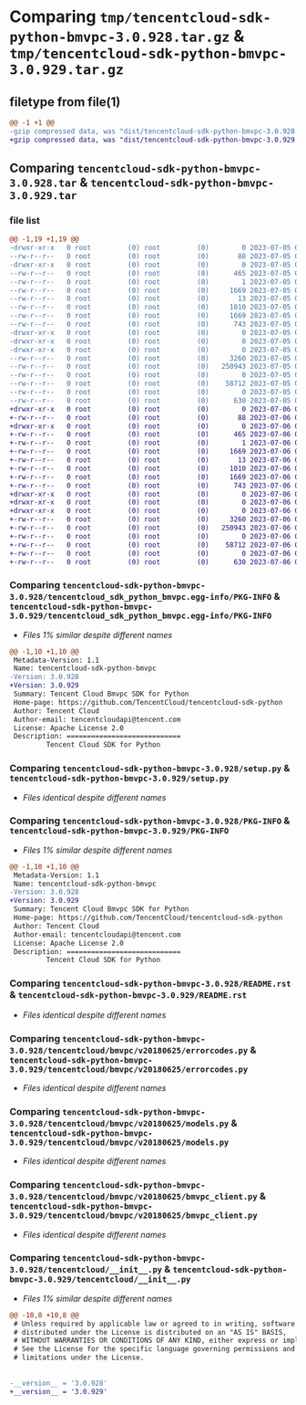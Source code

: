 # Comparing `tmp/tencentcloud-sdk-python-bmvpc-3.0.928.tar.gz` & `tmp/tencentcloud-sdk-python-bmvpc-3.0.929.tar.gz`

## filetype from file(1)

```diff
@@ -1 +1 @@
-gzip compressed data, was "dist/tencentcloud-sdk-python-bmvpc-3.0.928.tar", last modified: Wed Jul  5 00:19:51 2023, max compression
+gzip compressed data, was "dist/tencentcloud-sdk-python-bmvpc-3.0.929.tar", last modified: Thu Jul  6 00:19:05 2023, max compression
```

## Comparing `tencentcloud-sdk-python-bmvpc-3.0.928.tar` & `tencentcloud-sdk-python-bmvpc-3.0.929.tar`

### file list

```diff
@@ -1,19 +1,19 @@
-drwxr-xr-x   0 root         (0) root         (0)        0 2023-07-05 00:19:51.000000 tencentcloud-sdk-python-bmvpc-3.0.928/
--rw-r--r--   0 root         (0) root         (0)       88 2023-07-05 00:19:51.000000 tencentcloud-sdk-python-bmvpc-3.0.928/setup.cfg
-drwxr-xr-x   0 root         (0) root         (0)        0 2023-07-05 00:19:51.000000 tencentcloud-sdk-python-bmvpc-3.0.928/tencentcloud_sdk_python_bmvpc.egg-info/
--rw-r--r--   0 root         (0) root         (0)      465 2023-07-05 00:19:51.000000 tencentcloud-sdk-python-bmvpc-3.0.928/tencentcloud_sdk_python_bmvpc.egg-info/SOURCES.txt
--rw-r--r--   0 root         (0) root         (0)        1 2023-07-05 00:19:51.000000 tencentcloud-sdk-python-bmvpc-3.0.928/tencentcloud_sdk_python_bmvpc.egg-info/dependency_links.txt
--rw-r--r--   0 root         (0) root         (0)     1669 2023-07-05 00:19:51.000000 tencentcloud-sdk-python-bmvpc-3.0.928/tencentcloud_sdk_python_bmvpc.egg-info/PKG-INFO
--rw-r--r--   0 root         (0) root         (0)       13 2023-07-05 00:19:51.000000 tencentcloud-sdk-python-bmvpc-3.0.928/tencentcloud_sdk_python_bmvpc.egg-info/top_level.txt
--rw-r--r--   0 root         (0) root         (0)     1010 2023-07-05 00:19:51.000000 tencentcloud-sdk-python-bmvpc-3.0.928/setup.py
--rw-r--r--   0 root         (0) root         (0)     1669 2023-07-05 00:19:51.000000 tencentcloud-sdk-python-bmvpc-3.0.928/PKG-INFO
--rw-r--r--   0 root         (0) root         (0)      743 2023-07-05 00:19:51.000000 tencentcloud-sdk-python-bmvpc-3.0.928/README.rst
-drwxr-xr-x   0 root         (0) root         (0)        0 2023-07-05 00:19:51.000000 tencentcloud-sdk-python-bmvpc-3.0.928/tencentcloud/
-drwxr-xr-x   0 root         (0) root         (0)        0 2023-07-05 00:19:51.000000 tencentcloud-sdk-python-bmvpc-3.0.928/tencentcloud/bmvpc/
-drwxr-xr-x   0 root         (0) root         (0)        0 2023-07-05 00:19:51.000000 tencentcloud-sdk-python-bmvpc-3.0.928/tencentcloud/bmvpc/v20180625/
--rw-r--r--   0 root         (0) root         (0)     3260 2023-07-05 00:19:51.000000 tencentcloud-sdk-python-bmvpc-3.0.928/tencentcloud/bmvpc/v20180625/errorcodes.py
--rw-r--r--   0 root         (0) root         (0)   250943 2023-07-05 00:19:51.000000 tencentcloud-sdk-python-bmvpc-3.0.928/tencentcloud/bmvpc/v20180625/models.py
--rw-r--r--   0 root         (0) root         (0)        0 2023-07-05 00:19:51.000000 tencentcloud-sdk-python-bmvpc-3.0.928/tencentcloud/bmvpc/v20180625/__init__.py
--rw-r--r--   0 root         (0) root         (0)    58712 2023-07-05 00:19:51.000000 tencentcloud-sdk-python-bmvpc-3.0.928/tencentcloud/bmvpc/v20180625/bmvpc_client.py
--rw-r--r--   0 root         (0) root         (0)        0 2023-07-05 00:19:51.000000 tencentcloud-sdk-python-bmvpc-3.0.928/tencentcloud/bmvpc/__init__.py
--rw-r--r--   0 root         (0) root         (0)      630 2023-07-05 00:19:51.000000 tencentcloud-sdk-python-bmvpc-3.0.928/tencentcloud/__init__.py
+drwxr-xr-x   0 root         (0) root         (0)        0 2023-07-06 00:19:05.000000 tencentcloud-sdk-python-bmvpc-3.0.929/
+-rw-r--r--   0 root         (0) root         (0)       88 2023-07-06 00:19:05.000000 tencentcloud-sdk-python-bmvpc-3.0.929/setup.cfg
+drwxr-xr-x   0 root         (0) root         (0)        0 2023-07-06 00:19:05.000000 tencentcloud-sdk-python-bmvpc-3.0.929/tencentcloud_sdk_python_bmvpc.egg-info/
+-rw-r--r--   0 root         (0) root         (0)      465 2023-07-06 00:19:04.000000 tencentcloud-sdk-python-bmvpc-3.0.929/tencentcloud_sdk_python_bmvpc.egg-info/SOURCES.txt
+-rw-r--r--   0 root         (0) root         (0)        1 2023-07-06 00:19:04.000000 tencentcloud-sdk-python-bmvpc-3.0.929/tencentcloud_sdk_python_bmvpc.egg-info/dependency_links.txt
+-rw-r--r--   0 root         (0) root         (0)     1669 2023-07-06 00:19:04.000000 tencentcloud-sdk-python-bmvpc-3.0.929/tencentcloud_sdk_python_bmvpc.egg-info/PKG-INFO
+-rw-r--r--   0 root         (0) root         (0)       13 2023-07-06 00:19:04.000000 tencentcloud-sdk-python-bmvpc-3.0.929/tencentcloud_sdk_python_bmvpc.egg-info/top_level.txt
+-rw-r--r--   0 root         (0) root         (0)     1010 2023-07-06 00:19:01.000000 tencentcloud-sdk-python-bmvpc-3.0.929/setup.py
+-rw-r--r--   0 root         (0) root         (0)     1669 2023-07-06 00:19:05.000000 tencentcloud-sdk-python-bmvpc-3.0.929/PKG-INFO
+-rw-r--r--   0 root         (0) root         (0)      743 2023-07-06 00:19:01.000000 tencentcloud-sdk-python-bmvpc-3.0.929/README.rst
+drwxr-xr-x   0 root         (0) root         (0)        0 2023-07-06 00:19:05.000000 tencentcloud-sdk-python-bmvpc-3.0.929/tencentcloud/
+drwxr-xr-x   0 root         (0) root         (0)        0 2023-07-06 00:19:05.000000 tencentcloud-sdk-python-bmvpc-3.0.929/tencentcloud/bmvpc/
+drwxr-xr-x   0 root         (0) root         (0)        0 2023-07-06 00:19:05.000000 tencentcloud-sdk-python-bmvpc-3.0.929/tencentcloud/bmvpc/v20180625/
+-rw-r--r--   0 root         (0) root         (0)     3260 2023-07-06 00:19:01.000000 tencentcloud-sdk-python-bmvpc-3.0.929/tencentcloud/bmvpc/v20180625/errorcodes.py
+-rw-r--r--   0 root         (0) root         (0)   250943 2023-07-06 00:19:01.000000 tencentcloud-sdk-python-bmvpc-3.0.929/tencentcloud/bmvpc/v20180625/models.py
+-rw-r--r--   0 root         (0) root         (0)        0 2023-07-06 00:19:01.000000 tencentcloud-sdk-python-bmvpc-3.0.929/tencentcloud/bmvpc/v20180625/__init__.py
+-rw-r--r--   0 root         (0) root         (0)    58712 2023-07-06 00:19:01.000000 tencentcloud-sdk-python-bmvpc-3.0.929/tencentcloud/bmvpc/v20180625/bmvpc_client.py
+-rw-r--r--   0 root         (0) root         (0)        0 2023-07-06 00:19:01.000000 tencentcloud-sdk-python-bmvpc-3.0.929/tencentcloud/bmvpc/__init__.py
+-rw-r--r--   0 root         (0) root         (0)      630 2023-07-06 00:19:01.000000 tencentcloud-sdk-python-bmvpc-3.0.929/tencentcloud/__init__.py
```

### Comparing `tencentcloud-sdk-python-bmvpc-3.0.928/tencentcloud_sdk_python_bmvpc.egg-info/PKG-INFO` & `tencentcloud-sdk-python-bmvpc-3.0.929/tencentcloud_sdk_python_bmvpc.egg-info/PKG-INFO`

 * *Files 1% similar despite different names*

```diff
@@ -1,10 +1,10 @@
 Metadata-Version: 1.1
 Name: tencentcloud-sdk-python-bmvpc
-Version: 3.0.928
+Version: 3.0.929
 Summary: Tencent Cloud Bmvpc SDK for Python
 Home-page: https://github.com/TencentCloud/tencentcloud-sdk-python
 Author: Tencent Cloud
 Author-email: tencentcloudapi@tencent.com
 License: Apache License 2.0
 Description: ============================
         Tencent Cloud SDK for Python
```

### Comparing `tencentcloud-sdk-python-bmvpc-3.0.928/setup.py` & `tencentcloud-sdk-python-bmvpc-3.0.929/setup.py`

 * *Files identical despite different names*

### Comparing `tencentcloud-sdk-python-bmvpc-3.0.928/PKG-INFO` & `tencentcloud-sdk-python-bmvpc-3.0.929/PKG-INFO`

 * *Files 1% similar despite different names*

```diff
@@ -1,10 +1,10 @@
 Metadata-Version: 1.1
 Name: tencentcloud-sdk-python-bmvpc
-Version: 3.0.928
+Version: 3.0.929
 Summary: Tencent Cloud Bmvpc SDK for Python
 Home-page: https://github.com/TencentCloud/tencentcloud-sdk-python
 Author: Tencent Cloud
 Author-email: tencentcloudapi@tencent.com
 License: Apache License 2.0
 Description: ============================
         Tencent Cloud SDK for Python
```

### Comparing `tencentcloud-sdk-python-bmvpc-3.0.928/README.rst` & `tencentcloud-sdk-python-bmvpc-3.0.929/README.rst`

 * *Files identical despite different names*

### Comparing `tencentcloud-sdk-python-bmvpc-3.0.928/tencentcloud/bmvpc/v20180625/errorcodes.py` & `tencentcloud-sdk-python-bmvpc-3.0.929/tencentcloud/bmvpc/v20180625/errorcodes.py`

 * *Files identical despite different names*

### Comparing `tencentcloud-sdk-python-bmvpc-3.0.928/tencentcloud/bmvpc/v20180625/models.py` & `tencentcloud-sdk-python-bmvpc-3.0.929/tencentcloud/bmvpc/v20180625/models.py`

 * *Files identical despite different names*

### Comparing `tencentcloud-sdk-python-bmvpc-3.0.928/tencentcloud/bmvpc/v20180625/bmvpc_client.py` & `tencentcloud-sdk-python-bmvpc-3.0.929/tencentcloud/bmvpc/v20180625/bmvpc_client.py`

 * *Files identical despite different names*

### Comparing `tencentcloud-sdk-python-bmvpc-3.0.928/tencentcloud/__init__.py` & `tencentcloud-sdk-python-bmvpc-3.0.929/tencentcloud/__init__.py`

 * *Files 1% similar despite different names*

```diff
@@ -10,8 +10,8 @@
 # Unless required by applicable law or agreed to in writing, software
 # distributed under the License is distributed on an "AS IS" BASIS,
 # WITHOUT WARRANTIES OR CONDITIONS OF ANY KIND, either express or implied.
 # See the License for the specific language governing permissions and
 # limitations under the License.
 
 
-__version__ = '3.0.928'
+__version__ = '3.0.929'
```

